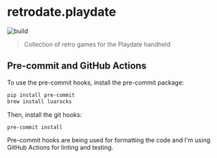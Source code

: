 # retrodate.playdate

![build](https://github.com/nathanberry97/retrodate.playdate/workflows/Build/badge.svg)

> Collection of retro games for the Playdate handheld

## Pre-commit and GitHub Actions

To use the pre-commit hooks, install the pre-commit package:

```bash
pip install pre-commit
brew install luarocks
```

Then, install the git hooks:

```bash
pre-commit install
```

Pre-commit hooks are being used for formatting the code and I'm using
GitHub Actions for linting and testing.
